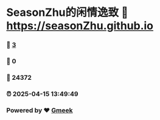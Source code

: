 # SeasonZhu的闲情逸致 :link: https://seasonZhu.github.io 
### :page_facing_up: [3](https://seasonZhu.github.io/tag.html) 
### :speech_balloon: 0 
### :hibiscus: 24372 
### :alarm_clock: 2025-04-15 13:49:49 
### Powered by :heart: [Gmeek](https://github.com/Meekdai/Gmeek)
